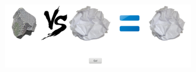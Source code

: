 ![Alt text](https://github.com/moseleygj/JavaScript/blob/master/RPS/Screenshot%20from%202017-08-04%2013-41-44.png)

